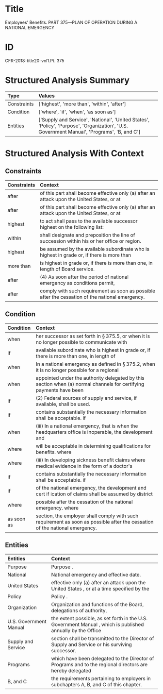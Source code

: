 # Title

 Employees' Benefits. PART 375—PLAN OF OPERATION DURING A NATIONAL EMERGENCY


# ID

 CFR-2018-title20-vol1.Pt. 375


# Structured Analysis Summary

| Type        | Values                                                                                                                                     |
|:------------|:-------------------------------------------------------------------------------------------------------------------------------------------|
| Constraints | ['highest', 'more than', 'within', 'after']                                                                                                |
| Condition   | ['where', 'if', 'when', 'as soon as']                                                                                                      |
| Entities    | ['Supply and Service', 'National', 'United States', 'Policy', 'Purpose', 'Organization', 'U.S. Government Manual', 'Programs', 'B, and C'] |


# Structured Analysis With Context

 


## Constraints

| Constraints   | Context                                                                                          |
|:--------------|:-------------------------------------------------------------------------------------------------|
| after         | of this part shall become effective only (a) after an attack upon the United States, or at       |
| after         | of this part shall become effective only (a) after an attack upon the United States, or at       |
| highest       | to act shall pass to the available successor highest  on the following list:                     |
| within        | shall designate and preposition the line of succession within  his or her office or region.      |
| highest       | be assumed by the available subordinate who is highest in grade or, if there is more than        |
| more than     | is highest in grade or, if there is more than  one, in length of Board service.                  |
| after         | (4) As soon  after the period of national emergency as conditions permit,                        |
| after         | comply with such requirement as soon as possible after  the cessation of the national emergency. |


## Condition

| Condition   | Context                                                                                                                      |
|:------------|:-----------------------------------------------------------------------------------------------------------------------------|
| when        | her successor as set forth in &#167;&#8201;375.5, or when it is no longer possible to communicate with                       |
| if          | available subordinate who is highest in grade or, if there is more than one, in length of                                    |
| when        | In a national emergency as defined in &#167;&#8201;375.2,  when it is no longer possible for a regional                      |
| when        | appointed under the authority delegated by this section when (a) normal channels for certifying payments have been           |
| if          | (2) Federal sources of supply and service,  if  available, shall be used.                                                    |
| if          | contains substantially the necessary information shall be acceptable. if                                                     |
| when        | (iii) In a national emergency, that is  when the headquarters office is inoperable, the development and                      |
| where       | will be acceptable in determining qualifications for benefits. where                                                         |
| where       | (iii) In developing sickness benefit claims  where medical evidence in the form of a doctor's                                |
| if          | contains substantially the necessary information shall be acceptable. if                                                     |
| if          | of the national emergency, the development and cert if ication of claims shall be assumed by district                        |
| where       | possible after the cessation of the national emergency. where                                                                |
| as soon as  | section, the employer shall comply with such requirement as soon as  possible after the cessation of the national emergency. |


## Entities

| Entities               | Context                                                                                                     |
|:-----------------------|:------------------------------------------------------------------------------------------------------------|
| Purpose                | Purpose .                                                                                                   |
| National               | National  emergency and effective date.                                                                     |
| United States          | effective only (a) after an attack upon the United States , or at a time specified by the                   |
| Policy                 | Policy .                                                                                                    |
| Organization           | Organization and functions of the Board, delegations of authority,                                          |
| U.S. Government Manual | the extent possible, as set forth in the U.S. Government Manual , which is published annually by the Office |
| Supply and Service     | section shall be transmitted to the Director of Supply and Service  or his surviving successor.             |
| Programs               | which have been delegated to the Director of Programs and to the regional directors are hereby delegated    |
| B, and C               | the requirements pertaining to employers in subchapters A, B, and C  of this chapter.                       |


